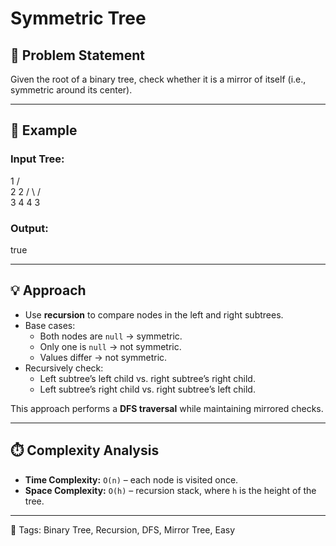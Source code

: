 # Symmetric Tree

## 📌 Problem Statement
Given the root of a binary tree, check whether it is a mirror of itself (i.e., symmetric around its center).

---

## 🔹 Example

### Input Tree:
   1
  / \
 2   2
/ \ / \
3 4 4  3
### Output:
true

---

## 💡 Approach
- Use **recursion** to compare nodes in the left and right subtrees.
- Base cases:
    - Both nodes are `null` → symmetric.
    - Only one is `null` → not symmetric.
    - Values differ → not symmetric.
- Recursively check:
    - Left subtree’s left child vs. right subtree’s right child.
    - Left subtree’s right child vs. right subtree’s left child.

This approach performs a **DFS traversal** while maintaining mirrored checks.

---

## ⏱️ Complexity Analysis
- **Time Complexity:** `O(n)` – each node is visited once.
- **Space Complexity:** `O(h)` – recursion stack, where `h` is the height of the tree.

---

📌 Tags: Binary Tree, Recursion, DFS, Mirror Tree, Easy